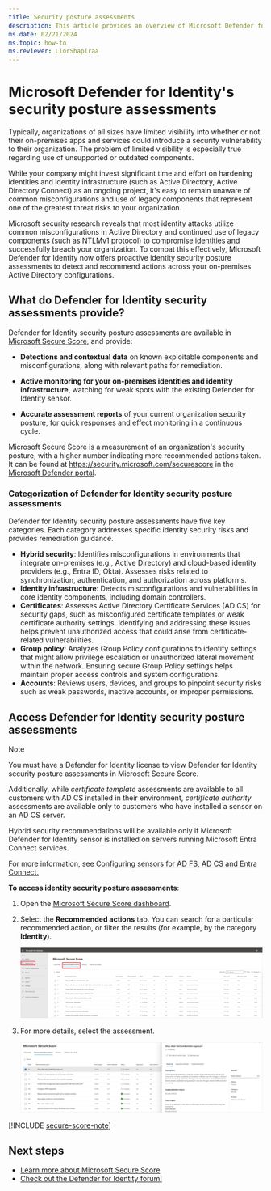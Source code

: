 ```yaml
---
title: Security posture assessments
description: This article provides an overview of Microsoft Defender for Identity's identity security posture assessment reports.
ms.date: 02/21/2024
ms.topic: how-to
ms.reviewer: LiorShapiraa
---
```


# Microsoft Defender for Identity's security posture assessments

Typically, organizations of all sizes have limited visibility into whether or not their on-premises apps and services could introduce a security vulnerability to their organization. The problem of limited visibility is especially true regarding use of unsupported or outdated components.

While your company might invest significant time and effort on hardening identities and identity infrastructure (such as Active Directory, Active Directory Connect) as an ongoing project, it's easy to remain unaware of common misconfigurations and use of legacy components that represent one of the greatest threat risks to your organization. 

Microsoft security research reveals that most identity attacks utilize common misconfigurations in Active Directory and continued use of legacy components (such as NTLMv1 protocol) to compromise identities and successfully breach your organization. To combat this effectively, Microsoft Defender for Identity now offers proactive identity security posture assessments to detect and recommend actions across your on-premises Active Directory configurations.

## What do Defender for Identity security assessments provide?

Defender for Identity security posture assessments are available in [Microsoft Secure Score](/microsoft-365/security/defender/microsoft-secure-score), and provide:

- **Detections and contextual data** on known exploitable components and misconfigurations, along with relevant paths for remediation.

- **Active monitoring for your on-premises identities and identity infrastructure**, watching for weak spots with the existing Defender for Identity sensor.

- **Accurate assessment reports** of your current organization security posture, for quick responses and effect monitoring in a continuous cycle.

Microsoft Secure Score is a measurement of an organization's security posture, with a higher number indicating more recommended actions taken. It can be found at <https://security.microsoft.com/securescore> in the [Microsoft Defender portal](/microsoft-365/security/defender/microsoft-365-defender).

### Categorization of Defender for Identity security posture assessments

Defender for Identity security posture assessments have five key categories. Each category addresses specific identity security risks and provides remediation guidance.

- **Hybrid security**: Identifies misconfigurations in environments that integrate on-premises (e.g., Active Directory) and cloud-based identity providers (e.g., Entra ID, Okta). Assesses risks related to synchronization, authentication, and authorization across platforms.
- **Identity infrastructure**: Detects misconfigurations and vulnerabilities in core identity components, including domain controllers.
- **Certificates**: Assesses Active Directory Certificate Services (AD CS) for security gaps, such as misconfigured certificate templates or weak certificate authority settings. Identifying and addressing these issues helps prevent unauthorized access that could arise from certificate-related vulnerabilities.
- **Group policy**: Analyzes Group Policy configurations to identify settings that might allow privilege escalation or unauthorized lateral movement within the network. Ensuring secure Group Policy settings helps maintain proper access controls and system configurations.
- **Accounts**: Reviews users, devices, and groups to pinpoint security risks such as weak passwords, inactive accounts, or improper permissions.

## Access Defender for Identity security posture assessments

> [!NOTE]
> You must have a Defender for Identity license to view Defender for Identity security posture assessments in Microsoft Secure Score.
> 
> Additionally, while *certificate template* assessments are available to all customers with AD CS installed in their environment, *certificate authority* assessments are available only to customers who have installed a sensor on an AD CS server.   
>
> Hybrid security recommendations will be available only if Microsoft Defender for Identity sensor is installed on servers running Microsoft Entra Connect services.  
>
> For more information, see [Configuring sensors for AD FS, AD CS and Entra Connect.](https://aka.ms/DeployMdiSensorOnYourIdentityInfrastructure)

**To access identity security posture assessments**:

1. Open the [Microsoft Secure Score dashboard](https://security.microsoft.com/securescore).
1. Select the **Recommended actions** tab. You can search for a particular recommended action, or filter the results (for example, by the category **Identity**).

    [![Recommended actions.](media/recommended-actions.png)](media/recommended-actions.png#lightbox)
   
1. For more details, select the assessment.

    [![Select the assessment.](media/select-assessment.png)](media/select-assessment.png#lightbox)
   
[!INCLUDE [secure-score-note](../includes/secure-score-note.md)]


## Next steps

- [Learn more about Microsoft Secure Score](/microsoft-365/security/defender/microsoft-secure-score)
- [Check out the Defender for Identity forum!](https://aka.ms/MDIcommunity)

